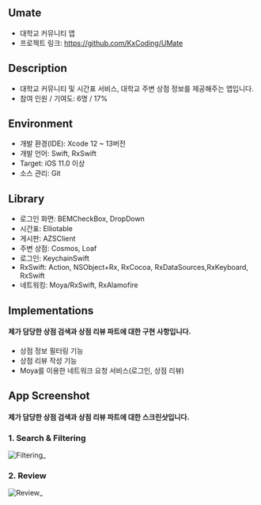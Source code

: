 ## Umate
* 대학교 커뮤니티 앱
* 프로젝트 링크: https://github.com/KxCoding/UMate

## Description
* 대학교 커뮤니티 및 시간표 서비스, 대학교 주변 상점 정보를 제공해주는 앱입니다.
* 참여 인원 / 기여도: 6명 / 17%

## Environment
* 개발 환경(IDE): Xcode 12 ~ 13버전
* 개발 언어: Swift, RxSwift
* Target: iOS 11.0 이상
* 소스 관리: Git

## Library
* 로그인 화면: BEMCheckBox, DropDown
* 시간표: Elliotable
* 게시판: AZSClient
* 주변 상점: Cosmos, Loaf
* 로그인: KeychainSwift
* RxSwift: Action, NSObject+Rx, RxCocoa, RxDataSources,RxKeyboard, RxSwift
* 네트워킹: Moya/RxSwift, RxAlamofire

## Implementations
#### 제가 담당한 상점 검색과 상점 리뷰 파트에 대한 구현 사항입니다.
* 상점 정보 필터링 기능
* 상점 리뷰 작성 기능
* Moya를 이용한 네트워크 요청 서비스(로그인, 상점 리뷰)

## App Screenshot
#### 제가 담당한 상점 검색과 상점 리뷰 파트에 대한 스크린샷입니다.
### 1. Search & Filtering
![Filtering_](https://user-images.githubusercontent.com/79038724/164055173-c7e4cd61-ea5f-4109-b1b9-9676106dd01b.gif)

### 2. Review
![Review_](https://user-images.githubusercontent.com/79038724/164056196-acfc0a50-45a4-4d47-9519-44f5a60ffea5.gif)


